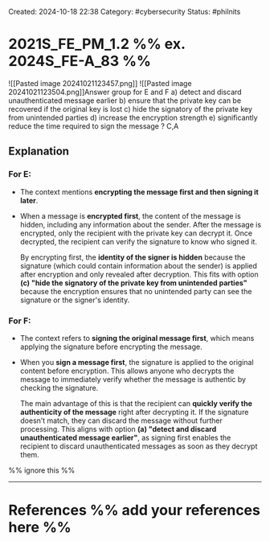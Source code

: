 Created: 2024-10-18 22:38
Category: #cybersecurity
Status: #philnits



# 2021S_FE_PM_1.2 %% ex. 2024S_FE-A_83 %%
![[Pasted image 20241021123457.png]]
![[Pasted image 20241021123504.png]]Answer group for E and F
a) detect and discard unauthenticated message earlier
b) ensure that the private key can be recovered if the original key is lost
c) hide the signatory of the private key from unintended parties
d) increase the encryption strength
e) significantly reduce the time required to sign the message
?
C,A
## Explanation

### For **E**:

- The context mentions **encrypting the message first and then signing it later**.

- When a message is **encrypted first**, the content of the message is hidden, including any information about the sender. After the message is encrypted, only the recipient with the private key can decrypt it. Once decrypted, the recipient can verify the signature to know who signed it.

    By encrypting first, the **identity of the signer is hidden** because the signature (which could contain information about the sender) is applied after encryption and only revealed after decryption. This fits with option **(c) "hide the signatory of the private key from unintended parties"** because the encryption ensures that no unintended party can see the signature or the signer's identity.

### For **F**:

- The context refers to **signing the original message first**, which means applying the signature before encrypting the message.

- When you **sign a message first**, the signature is applied to the original content before encryption. This allows anyone who decrypts the message to immediately verify whether the message is authentic by checking the signature.

    The main advantage of this is that the recipient can **quickly verify the authenticity of the message** right after decrypting it. If the signature doesn’t match, they can discard the message without further processing. This aligns with option **(a) "detect and discard unauthenticated message earlier"**, as signing first enables the recipient to discard unauthenticated messages as soon as they decrypt them.





%% ignore this %%
<!--SR:!2025-05-20,60,310-->
---









# References %% add your references here %%